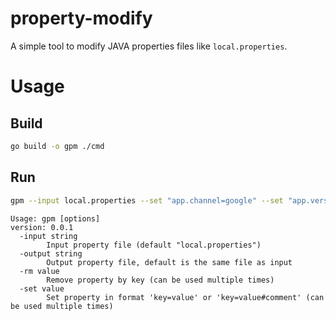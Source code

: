 # property-modify

A simple tool to modify JAVA properties files like `local.properties`.

# Usage

## Build

```bash
go build -o gpm ./cmd
```

## Run

```bash
gpm --input local.properties --set "app.channel=google" --set "app.version=1.0.0" --rm "app.id"
```


```
Usage: gpm [options]
version: 0.0.1
  -input string
        Input property file (default "local.properties")
  -output string
        Output property file, default is the same file as input
  -rm value
        Remove property by key (can be used multiple times)
  -set value
        Set property in format 'key=value' or 'key=value#comment' (can be used multiple times)
```